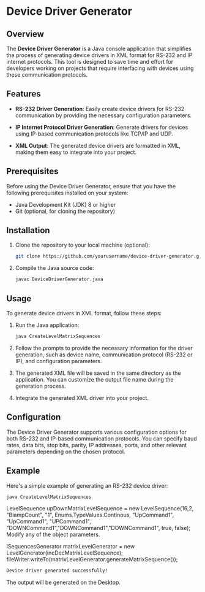 
# Device Driver Generator

## Overview

The **Device Driver Generator** is a Java console application that simplifies the process of generating device drivers in XML format for RS-232 and IP internet protocols. This tool is designed to save time and effort for developers working on projects that require interfacing with devices using these communication protocols.

## Features

- **RS-232 Driver Generation**: Easily create device drivers for RS-232 communication by providing the necessary configuration parameters.

- **IP Internet Protocol Driver Generation**: Generate drivers for devices using IP-based communication protocols like TCP/IP and UDP.

- **XML Output**: The generated device drivers are formatted in XML, making them easy to integrate into your project.

## Prerequisites

Before using the Device Driver Generator, ensure that you have the following prerequisites installed on your system:

- Java Development Kit (JDK) 8 or higher
- Git (optional, for cloning the repository)

## Installation

1. Clone the repository to your local machine (optional):

   ```bash
   git clone https://github.com/yourusername/device-driver-generator.git
   ```

2. Compile the Java source code:

   ```bash
   javac DeviceDriverGenerator.java
   ```

## Usage

To generate device drivers in XML format, follow these steps:

1. Run the Java application:

   ```bash
   java CreateLevelMatrixSequences
   ```

2. Follow the prompts to provide the necessary information for the driver generation, such as device name, communication protocol (RS-232 or IP), and configuration parameters.

3. The generated XML file will be saved in the same directory as the application. You can customize the output file name during the generation process.

4. Integrate the generated XML driver into your project.

## Configuration

The Device Driver Generator supports various configuration options for both RS-232 and IP-based communication protocols. 
You can specify baud rates, data bits, stop bits, parity, IP addresses, ports, and other relevant parameters depending on the chosen protocol.

## Example

Here's a simple example of generating an RS-232 device driver:

```bash
java CreateLevelMatrixSequences
```
LevelSequence upDownMatrixLevelSequence = new LevelSequence(16,2, "BiampCount", "1",
                Enums.TypeValues.Continous, "UpCommand1", "UpCommand1", "UPCommand1",
                "DOWNCommand1","DOWNCommand1","DOWNCommand1", true, false);
Modify any of the object parameters. 

ISequencesGenerator matrixLevelGenerator = new LevelGenerator(incDecMatrixLevelSequence);
        fileWriter.writeTo(matrixLevelGenerator.generateMatrixSequence());

```bash
Device driver generated successfully!
```
The output will be generated on the Desktop.
